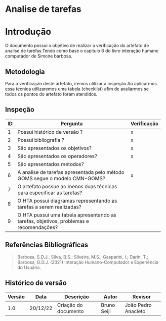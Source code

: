 # Analise de tarefas

# Introdução

O documento possui o objetivo de realizar a verificação do artefato de analise de tarefas.Tendo como base o capitulo 6 do livro interação humano computador de Simone barbosa.

## Metodologia

Para a verificação deste artefato, iremos utilizar a inspeção.Ao aplicarmos essa tecnica utilizaremos uma tabela (checklist) afim de avaliarmos se todos os pontos do artefato foram atendidos.

## Inspeção

| ID  | Pergunta                                                                               | Verificação |
| --- | -------------------------------------------------------------------------------------- | ----------- |
| 1   | Possui histórico de versão ?                                                           | x           |
| 2   | Possui bibliografia ?                                                                  | x           |
| 3   | São apresentados os objetivos?                                                         | x           |
| 4   | São apresentados os operadores?                                                        | x           |
| 5   | São apresentados métodos?                                                              |             |
| 6   | A analise de tarefas apresentada pelo método GOMS segue o modelo CMN-GOMS?             | x           |
| 7   | O artefato possue ao menos duas técnicas para especificar as tarefas?                  |             |
| 8   | O HTA possui diagramas representando as tarefas a serem realizadas?                    |             |
| 9   | O HTA pussui uma tabela apresentando as tarefas, objetivos, problemas e recomendações? |             |

## Referências Bibliográficas

> Barbosa, S.D.J.; Silva, B.S.; Silveira, M.S.; Gasparini, I.; Darin, T.; Barbosa, G.D.J. (2021) Interação Humano-Computador e Experiência do Usuário.

## Histórico de versão

| Versão | Data     | Descrição            | Autor       | Revisor             |
| ------ | -------- | -------------------- | ----------- | ------------------- |
| 1.0    | 20/12/22 | Criação do documento | Bruno Seiji | João Pedro Anacleto |

